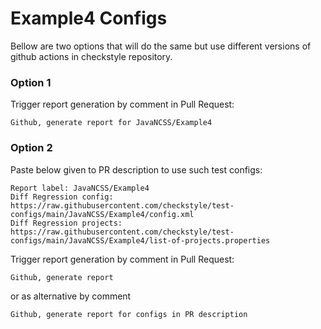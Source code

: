 # Example4 Configs

Bellow are two options that will do the same but use different versions
of github actions in checkstyle repository.


### Option 1
Trigger report generation by comment in Pull Request:
```
Github, generate report for JavaNCSS/Example4
```

### Option 2

Paste below given to PR description to use such test configs:
```
Report label: JavaNCSS/Example4
Diff Regression config: https://raw.githubusercontent.com/checkstyle/test-configs/main/JavaNCSS/Example4/config.xml
Diff Regression projects: https://raw.githubusercontent.com/checkstyle/test-configs/main/JavaNCSS/Example4/list-of-projects.properties
```

Trigger report generation by comment in Pull Request:
```
Github, generate report
```
or as alternative by comment
```
Github, generate report for configs in PR description
```
